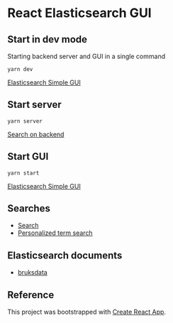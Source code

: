 # React Elasticsearch GUI

## Start in dev mode
Starting backend server and GUI in a single command
```
yarn dev
```
[Elasticsearch Simple GUI](http://localhost:3000/)

## Start server
```
yarn server
```
[Search on backend](http://localhost:9201/query?q=gr%C3%B8nn)

## Start GUI
```
yarn start
```
[Elasticsearch Simple GUI](http://localhost:3000/)

## Searches

* [Search](http://localhost:3000/search)
* [Personalized term search](http://localhost:3000/personalized)

## Elasticsearch documents

* [bruksdata](http://localhost:3000/bruksdata)

## Reference

This project was bootstrapped with [Create React App](https://github.com/facebookincubator/create-react-app).

